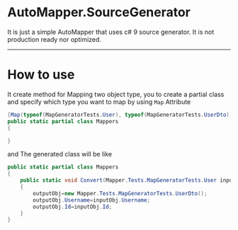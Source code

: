 # AutoMapper.SourceGenerator
It is just a simple AutoMapper that uses c# 9 source generator. It is not production ready nor optimized.

***
# How to use
It create method for Mapping two object type,
you to create a partial class and specify which type you want to map by using `Map` Attribute
```C#
[Map(typeof(MapGeneratorTests.User), typeof(MapGeneratorTests.UserDto))]
public static partial class Mappers
{

}

```
and The generated class will be like

```C#
public static partial class Mappers
{
    public static void Convert(Mapper.Tests.MapGeneratorTests.User inputObj,out Mapper.Tests.MapGeneratorTests.UserDto outputObj)
    {
        outputObj=new Mapper.Tests.MapGeneratorTests.UserDto();
        outputObj.Username=inputObj.Username;
        outputObj.Id=inputObj.Id;
    }
}
```